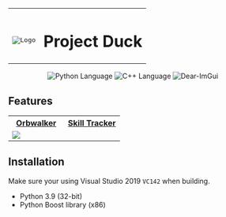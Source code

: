 <table align="center">
  <tbody>
    <tr>
      <td>
        <p></p>
        <pre>
       
      
<img src="https://i.imgur.com/7l8POFV.png" alt="Logo"/>
</pre>
      </td>
      <td><h1>Project Duck</h1></td>
    </tr>
  </tbody>
</table>






<p align="center">
  
  <!-- Python -->
  <img src="https://img.shields.io/badge/python-007ACC?logo=python&logoColor=ffdd54" alt="Python Language"/>
  
  <!-- C++ -->
  <img src="https://img.shields.io/badge/C++-ED8B00?logo=c%2B%2B&logoColor=white" alt="C++ Language" />

  <!-- Dear-ImGui -->
  <img src="https://img.shields.io/badge/DearImGui-4ea602?logoColor=white" alt="Dear-ImGui" />

 
</p>

## Features
<table>
  <th>
    <a href="#">Orbwalker</a>
  </th>
  <th>
    <a href="#">Skill Tracker</a>
  </th>
  
  <tr>
    <td width="50%">
      <a href="#">
        <img src="https://user-images.githubusercontent.com/76687256/216560073-1934e6e2-5894-4a29-a7b4-7028113da59e.png" />
      </a>
    </td>
  </tr>
  
</table>



## Installation
Make sure your using Visual Studio 2019 `VC142` when building.
- Python 3.9 (32-bit)
- Python Boost library (x86)




